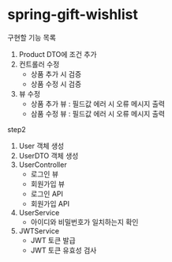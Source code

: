 # spring-gift-wishlist
구현할 기능 목록
1. Product DTO에 조건 추가
2. 컨트롤러 수정
   - 상품 추가 시 검증
   - 상품 수정 시 검증
3. 뷰 수정
   - 상품 추가 뷰 : 필드값 에러 시 오류 메시지 출력
   - 삼품 수정 뷰 : 필드값 에러 시 오류 메시지 출력

step2
1. User 객체 생성
2. UserDTO 객체 생성
3. UserController 
   - 로그인 뷰
   - 회원가입 뷰
   - 로그인 API
   - 회원가입 API
4. UserService 
   - 아이디와 비밀번호가 일치하는지 확인
5. JWTService
   - JWT 토큰 발급
   - JWT 토큰 유효성 검사

